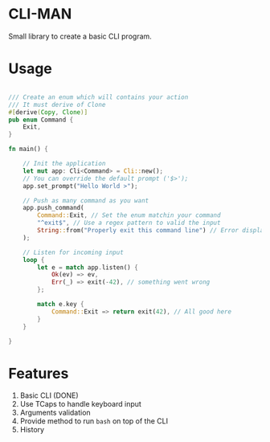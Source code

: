 # CLI-MAN

Small library to create a basic CLI program.

# Usage

```rust

/// Create an enum which will contains your action
/// It must derive of Clone
#[derive(Copy, Clone)]
pub enum Command {
    Exit,
}

fn main() {

    // Init the application
    let mut app: Cli<Command> = Cli::new();
    // You can override the default prompt ('$>');
    app.set_prompt("Hello World >");

    // Push as many command as you want
    app.push_command(
        Command::Exit, // Set the enum matchin your command
        "^exit$", // Use a regex pattern to valid the input
        String::from("Properly exit this command line") // Error displayed if the arguments are not valid
    );

    // Listen for incoming input
    loop {
        let e = match app.listen() {
            Ok(ev) => ev,
            Err(_) => exit(-42), // something went wrong
        };

        match e.key {
            Command::Exit => return exit(42), // All good here
        }
    }

}

```

# Features

1. Basic CLI (DONE)
2. Use TCaps to handle keyboard input
3. Arguments validation
4. Provide method to run `bash` on top of the CLI
5. History